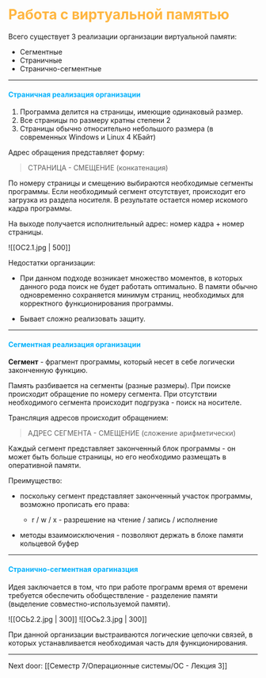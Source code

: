 # <font style="color:#ffb640">Работа с виртуальной памятью</font>

Всего существует 3 реализации организации виртуальной памяти:
- Сегментные 
- Страничные
- Странично-сегментные

---
#### <font style="color:#03b1fc">Страничная реализация организации</font>

1. Программа делится на страницы, имеющие одинаковый размер. 
2. Все страницы по размеру кратны степени 2
3. Страницы обычно относительно небольшого размера (в современных Windows и Linux 4 КБайт)

Адрес обращения представляет форму:
> СТРАНИЦА - СМЕЩЕНИЕ (конкатенация)

По номеру страницы и смещению выбираются необходимые сегменты программы. Если необходимый сегмент отсутствует, происходит его загрузка из раздела носителя. В результате остается номер искомого кадра программы. 

На выходе получается исполнительный адрес: номер кадра + номер страницы. 

![[ОС2.1.jpg | 500]]

Недостатки организации: 

- При данном подходе возникает множество моментов, в которых данного рода поиск не будет работать оптимально. В памяти обычно одновременно сохраняется минимум страниц, необходимых для корректного функционирования программы. 

- Бывает сложно реализовать защиту. 

---
#### <font style="color:#03b1fc">Сегментная реализация организации</font>

**Сегмент** - фрагмент программы, который несет в себе логически законченную функцию. 

Память разбивается на сегменты (разные размеры). При поиске происходит обращение по номеру сегмента. При отсутствии необходимого сегмента происходит подгрузка - поиск на носителе. 

Трансляция адресов происходит обращением: 
> АДРЕС СЕГМЕНТА - СМЕЩЕНИЕ (сложение арифметически)

Каждый сегмент представляет законченный блок программы - он может быть больше страницы, но его необходимо размещать в оперативной памяти.

Преимущество: 
- поскольку сегмент представляет законченный участок программы, возможно прописать его права:
	- r / w / x - разрешение на чтение / запись / исполнение

- методы взаимоисключения - позволяют держать в блоке памяти кольцевой буфер

---
#### <font style="color:#03b1fc">Странично-сегментная орагиназция</font>

Идея заключается в том, что при работе программ время от времени требуется обеспечить обобществление - разделение памяти (выделение совместно-используемой памяти). 

![[ОСЬ2.2.jpg | 300]] ![[ОСь2.3.jpg | 300]]

При данной организации выстраиваются логические цепочки связей, в которых устанавливается необходимая часть для функционирования. 

---

Next door: [[Семестр 7/Операционные системы/ОС - Лекция 3]]
